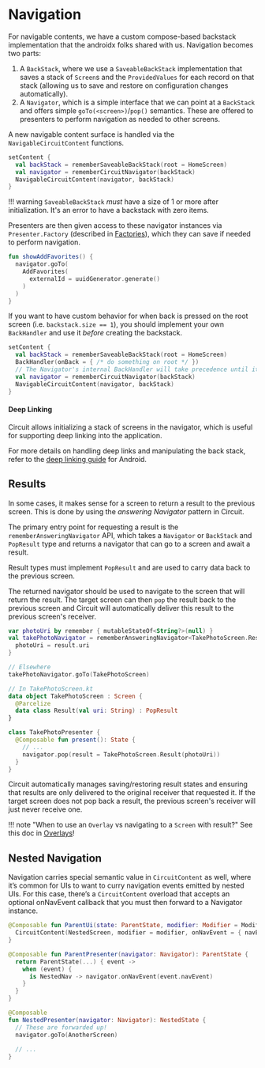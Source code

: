 Navigation
==========

For navigable contents, we have a custom compose-based backstack implementation that the androidx folks shared with us. Navigation becomes two parts:

1. A `BackStack`, where we use a `SaveableBackStack` implementation that saves a stack of `Screen`s and the `ProvidedValues` for each record on that stack (allowing us to save and restore on configuration changes automatically).
2. A `Navigator`, which is a simple interface that we can point at a `BackStack` and offers simple `goTo(<screen>)`/`pop()` semantics. These are offered to presenters to perform navigation as needed to other screens.

A new navigable content surface is handled via the `NavigableCircuitContent` functions.

```kotlin
setContent {
  val backStack = rememberSaveableBackStack(root = HomeScreen)
  val navigator = rememberCircuitNavigator(backStack)
  NavigableCircuitContent(navigator, backStack)
}
```

!!! warning
    `SaveableBackStack` _must_ have a size of 1 or more after initialization. It's an error to have a backstack with zero items.

Presenters are then given access to these navigator instances via `Presenter.Factory` (described in [Factories](https://slackhq.github.io/circuit/factories/)), which they can save if needed to perform navigation.

```kotlin
fun showAddFavorites() {
  navigator.goTo(
    AddFavorites(
      externalId = uuidGenerator.generate()
    )
  )
}
```

If you want to have custom behavior for when back is pressed on the root screen (i.e. `backstack.size == 1`), you should implement your own `BackHandler` and use it _before_ creating the backstack.

```kotlin
setContent {
  val backStack = rememberSaveableBackStack(root = HomeScreen)
  BackHandler(onBack = { /* do something on root */ })
  // The Navigator's internal BackHandler will take precedence until it is at the root screen.
  val navigator = rememberCircuitNavigator(backStack)
  NavigableCircuitContent(navigator, backStack)
}
```

#### Deep Linking

Circuit allows initializing a stack of screens in the navigator, which is useful for supporting deep linking into the application.

For more details on handling deep links and manipulating the back stack, refer to the [deep linking guide](deep-linking-android.md) for Android.

## Results

In some cases, it makes sense for a screen to return a result to the previous screen. This is done by using the _answering Navigator_ pattern in Circuit.

The primary entry point for requesting a result is the `rememberAnsweringNavigator` API, which takes a `Navigator` or `BackStack` and `PopResult` type and returns a navigator that can go to a screen and await a result.

Result types must implement `PopResult` and are used to carry data back to the previous screen.

The returned navigator should be used to navigate to the screen that will return the result. The target screen can then `pop` the result back to the previous screen and Circuit will automatically deliver this result to the previous screen's receiver.

```kotlin
var photoUri by remember { mutableStateOf<String?>(null) }
val takePhotoNavigator = rememberAnsweringNavigator<TakePhotoScreen.Result>(navigator) { result ->
  photoUri = result.uri
}

// Elsewhere
takePhotoNavigator.goTo(TakePhotoScreen)

// In TakePhotoScreen.kt
data object TakePhotoScreen : Screen {
  @Parcelize
  data class Result(val uri: String) : PopResult
}

class TakePhotoPresenter {
  @Composable fun present(): State {
    // ...
    navigator.pop(result = TakePhotoScreen.Result(photoUri))
  }
}
```

Circuit automatically manages saving/restoring result states and ensuring that results are only delivered to the original receiver that requested it. If the target screen does not pop back a result, the previous screen's receiver will just never receive one.

!!! note "When to use an `Overlay` vs navigating to a `Screen` with result?"
    See this doc in [Overlays](https://slackhq.github.io/circuit/overlays/#overlay-vs-popresult)!

## Nested Navigation

Navigation carries special semantic value in `CircuitContent` as well, where it’s common for UIs to want to curry navigation events emitted by nested UIs. For this case, there’s a `CircuitContent` overload that accepts an optional onNavEvent callback that you must then forward to a Navigator instance.

```kotlin
@Composable fun ParentUi(state: ParentState, modifier: Modifier = Modifier) {
  CircuitContent(NestedScreen, modifier = modifier, onNavEvent = { navEvent -> state.eventSink(NestedNav(navEvent)) })
}

@Composable fun ParentPresenter(navigator: Navigator): ParentState {
  return ParentState(...) { event ->
    when (event) {
      is NestedNav -> navigator.onNavEvent(event.navEvent)
    }
  }
}

@Composable 
fun NestedPresenter(navigator: Navigator): NestedState {
  // These are forwarded up!
  navigator.goTo(AnotherScreen)
  
  // ...
}
```

